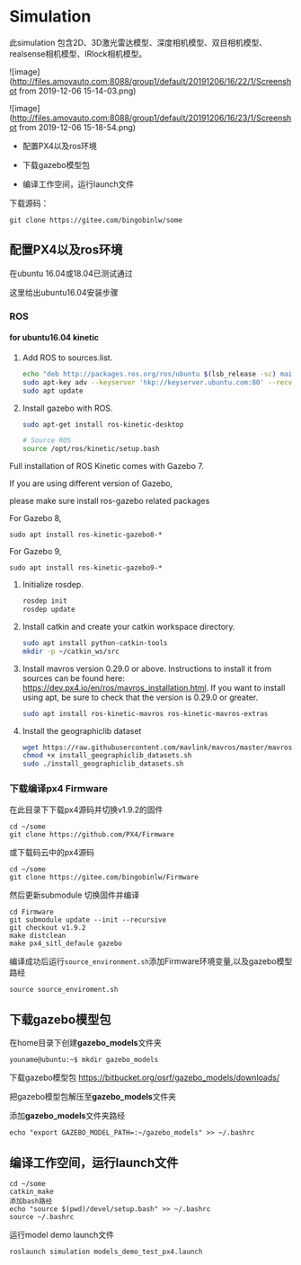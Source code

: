 # Simulation

此simulation 包含2D、3D激光雷达模型、深度相机模型、双目相机模型、realsense相机模型、IRlock相机模型。

![image](http://files.amovauto.com:8088/group1/default/20191206/16/22/1/Screenshot from 2019-12-06 15-14-03.png)

![image](http://files.amovauto.com:8088/group1/default/20191206/16/23/1/Screenshot from 2019-12-06 15-18-54.png)

- 配置PX4以及ros环境

- 下载gazebo模型包

- 编译工作空间，运行launch文件

下载源码：

```
git clone https://gitee.com/bingobinlw/some
```

## 配置PX4以及ros环境

在ubuntu 16.04或18.04已测试通过

这里给出ubuntu16.04安装步骤

### ROS

#### for ubuntu16.04 kinetic

1. Add ROS to sources.list.

   ```bash
   echo "deb http://packages.ros.org/ros/ubuntu $(lsb_release -sc) main" > /etc/apt/sources.list.d/ros-latest.list
   sudo apt-key adv --keyserver 'hkp://keyserver.ubuntu.com:80' --recv-key C1CF6E31E6BADE8868B172B4F42ED6FBAB17C654
   sudo apt update
   ```

1. Install gazebo with ROS.

   ```bash
   sudo apt-get install ros-kinetic-desktop
   
   # Source ROS
   source /opt/ros/kinetic/setup.bash
   ```

  Full installation of ROS Kinetic comes with Gazebo 7.

  If you are using different version of Gazebo,

  please make sure install ros-gazebo related packages

  For Gazebo 8,

  ```
  sudo apt install ros-kinetic-gazebo8-*
  ```

  For Gazebo 9,

  ```
  sudo apt install ros-kinetic-gazebo9-*
  ```

1. Initialize rosdep.

   ```bash
   rosdep init
   rosdep update
   ```

1. Install catkin and create your catkin workspace directory.

   ```bash
   sudo apt install python-catkin-tools
   mkdir -p ~/catkin_ws/src
   ```

1. Install mavros version 0.29.0 or above. Instructions to install it from sources can be found here: https://dev.px4.io/en/ros/mavros_installation.html. If you want to install using apt, be sure to check that the version is 0.29.0 or greater.

   ```bash
   sudo apt install ros-kinetic-mavros ros-kinetic-mavros-extras
   ```

1. Install the geographiclib dataset

   ```bash
   wget https://raw.githubusercontent.com/mavlink/mavros/master/mavros/scripts/install_geographiclib_datasets.sh
   chmod +x install_geographiclib_datasets.sh
   sudo ./install_geographiclib_datasets.sh
   ```


### 下载编译px4 Firmware

在此目录下下载px4源码并切换v1.9.2的固件

```
cd ~/some
git clone https://github.com/PX4/Firmware
```

或下载码云中的px4源码

```
cd ~/some
git clone https://gitee.com/bingobinlw/Firmware
```

然后更新submodule 切换固件并编译

```
cd Firmware
git submodule update --init --recursive
git checkout v1.9.2
make distclean
make px4_sitl_defaule gazebo
```

编译成功后运行`source_environment.sh`添加Firmware环境变量,以及gazebo模型路经

```
source source_enviroment.sh
```



## 下载gazebo模型包

  在home目录下创建**gazebo_models**文件夹

```
youname@ubuntu:~$ mkdir gazebo_models
```

下载gazebo模型包 https://bitbucket.org/osrf/gazebo_models/downloads/

把gazebo模型包解压至**gazebo_models**文件夹

添加**gazebo_models**文件夹路经

```
echo "export GAZEBO_MODEL_PATH=:~/gazebo_models" >> ~/.bashrc
```

## 编译工作空间，运行launch文件

```
cd ~/some
catkin_make
添加bash路经
echo "source $(pwd)/devel/setup.bash" >> ~/.bashrc
source ~/.bashrc
```

运行model demo launch文件

```
roslaunch simulation models_demo_test_px4.launch
```

